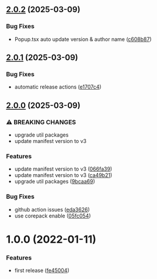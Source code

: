 ## [2.0.2](https://github.com/akccakcctw/kk-bendon-helper/compare/v2.0.1...v2.0.2) (2025-03-09)


### Bug Fixes

* Popup.tsx auto update version & author name ([c608b87](https://github.com/akccakcctw/kk-bendon-helper/commit/c608b87eacfc1a72c11314b231673c3c8b9698a2))

## [2.0.1](https://github.com/akccakcctw/kk-bendon-helper/compare/v2.0.0...v2.0.1) (2025-03-09)


### Bug Fixes

* automatic release actions ([e1707c4](https://github.com/akccakcctw/kk-bendon-helper/commit/e1707c494ec03a5583163740f84fef313b5e1604))

## [2.0.0](https://github.com/akccakcctw/kk-bendon-helper/compare/v1.0.0...v2.0.0) (2025-03-09)


### ⚠ BREAKING CHANGES

* upgrade util packages
* update manifest version to v3

### Features

* update manifest version to v3 ([066fa39](https://github.com/akccakcctw/kk-bendon-helper/commit/066fa39dbc98e5a521f21e707e644acc0e445780))
* update manifest version to v3 ([ca49b21](https://github.com/akccakcctw/kk-bendon-helper/commit/ca49b21d6d22b0344d024cb36cf44358324ce04a))
* upgrade util packages ([9bcaa69](https://github.com/akccakcctw/kk-bendon-helper/commit/9bcaa69333f00958f0fd02c0bc081316e6d432b6))


### Bug Fixes

* github action issues ([eda3626](https://github.com/akccakcctw/kk-bendon-helper/commit/eda36262b5e3522a3f6a8485485a7520c1175d8e))
* use corepack enable ([05fc054](https://github.com/akccakcctw/kk-bendon-helper/commit/05fc0547d16ffb5b2728d6d519cde26fb0e46d22))

# 1.0.0 (2022-01-11)


### Features

* first release ([fe45004](https://github.com/akccakcctw/kk-bendon-helper/commit/fe45004f537a1f72203e8ce9b6ed0af1fb6b3ddc))
